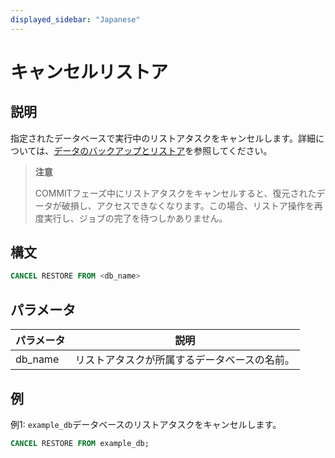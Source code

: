 ```yaml
---
displayed_sidebar: "Japanese"
---
```


# キャンセルリストア

## 説明

指定されたデータベースで実行中のリストアタスクをキャンセルします。詳細については、[データのバックアップとリストア](../../../administration/Backup_and_restore.md)を参照してください。

> **注意**
>
> COMMITフェーズ中にリストアタスクをキャンセルすると、復元されたデータが破損し、アクセスできなくなります。この場合、リストア操作を再度実行し、ジョブの完了を待つしかありません。

## 構文

```SQL
CANCEL RESTORE FROM <db_name>
```

## パラメータ

| **パラメータ** | **説明**                                                 |
| ------------- | ------------------------------------------------------ |
| db_name       | リストアタスクが所属するデータベースの名前。 |

## 例

例1: `example_db`データベースのリストアタスクをキャンセルします。

```SQL
CANCEL RESTORE FROM example_db;
```
